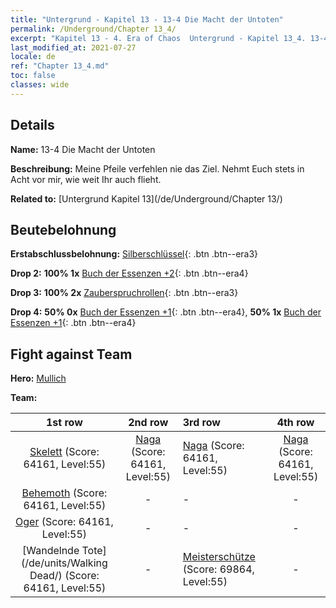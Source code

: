```yaml
---
title: "Untergrund - Kapitel 13 - 13-4 Die Macht der Untoten"
permalink: /Underground/Chapter 13_4/
excerpt: "Kapitel 13 - 4. Era of Chaos  Untergrund - Kapitel 13_4. 13-4 Die Macht der Untoten"
last_modified_at: 2021-07-27
locale: de
ref: "Chapter 13_4.md"
toc: false
classes: wide
---
```


## Details

 **Name:** 13-4 Die Macht der Untoten

 **Beschreibung:** Meine Pfeile verfehlen nie das Ziel. Nehmt Euch stets in Acht vor mir, wie weit Ihr auch flieht.

 **Related to:** [Untergrund Kapitel 13](/de/Underground/Chapter 13/)

## Beutebelohnung

 **Erstabschlussbelohnung:** [Silberschlüssel](/ItemsDE/con_693/){: .btn .btn--era3}

 **Drop 2:** **100% 1x** [Buch der Essenzen +2](/ItemsDE/mat_53/){: .btn .btn--era4}

 **Drop 3:** **100% 2x** [Zauberspruchrollen](/ItemsDE/con_694/){: .btn .btn--era3}

 **Drop 4:** **50% 0x** [Buch der Essenzen +1](/ItemsDE/mat_46/){: .btn .btn--era4}, **50% 1x** [Buch der Essenzen +1](/ItemsDE/mat_46/){: .btn .btn--era4}


## Fight against Team
 **Hero:** [Mullich](/de/heroes/Mullich/)

 **Team:**


  | 1st row | 2nd row | 3rd row | 4th row |
  |:----:|:----:|:----|:----:|
  | [Skelett](/de/units/Skeleton/) (Score: 64161, Level:55)  | [Naga](/de/units/Naga/) (Score: 64161, Level:55)  | [Naga](/de/units/Naga/) (Score: 64161, Level:55)  | [Naga](/de/units/Naga/) (Score: 64161, Level:55)  |
  | [Behemoth](/de/units/Behemoth/) (Score: 64161, Level:55)  | - | - | - |
  | [Oger](/de/units/Ogre/) (Score: 64161, Level:55)  | - | - | - |
  | [Wandelnde Tote](/de/units/Walking Dead/) (Score: 64161, Level:55)  | - | [Meisterschütze](/de/units/Sharpshooter/) (Score: 69864, Level:55)  | - |


